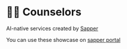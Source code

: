 # 👨‍🏫  Counselors

AI-native services created by [Sapper](#https://www.aichain.online/)

You can use these showcase on [sapper portal](#https://www.aichain.store/roleSelect/)

